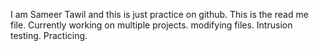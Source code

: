 I am Sameer Tawil and this is just practice on github. 
This is the read me file. 
Currently working on multiple projects. 
modifying files.
Intrusion testing.
Practicing.
